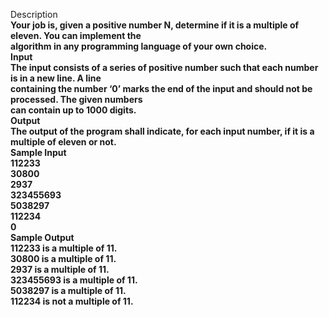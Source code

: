 Description<br><b>
Your job is, given a positive number N, determine if it is a multiple of eleven. You can implement the<br>
algorithm in any programming language of your own choice.<br>
Input<br>
The input consists of a series of positive number such that each number is in a new line. A line<br>
containing the number ‘0’ marks the end of the input and should not be processed. The given numbers<br>
can contain up to 1000 digits.<br>
Output<br>
The output of the program shall indicate, for each input number, if it is a multiple of eleven or not.<br>
Sample Input<br>
112233<br>
30800<br>
2937<br>
323455693<br>
5038297<br>
112234<br>
0<br>
Sample Output<br>
112233 is a multiple of 11.<br>
30800 is a multiple of 11.<br>
2937 is a multiple of 11.<br>
323455693 is a multiple of 11.<br>
5038297 is a multiple of 11.<br>
112234 is not a multiple of 11.<br>

